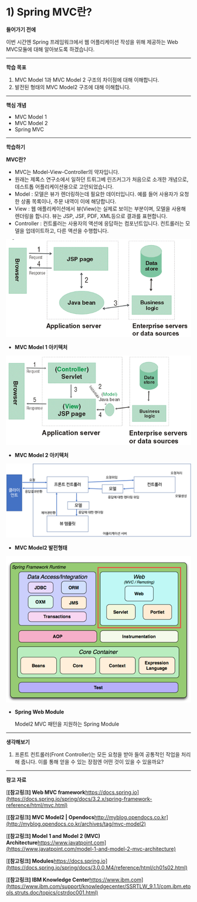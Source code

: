 # 1) Spring MVC란?

**들어가기 전에**

이번 시간엔 Spring 프레임워크에서 웹 어플리케이션 작성을 위해 제공하는 Web MVC모듈에 대해 알아보도록 하겠습니다.

 

 

------

**학습 목표**

1. MVC Model 1과 MVC Model 2 구조의 차이점에 대해 이해합니다.
2. 발전된 형태의 MVC Model2 구조에 대해 이해합니다.

 

 

------

**핵심 개념**

- MVC Model 1
- MVC Model 2
- Spring MVC

 

 

------

**학습하기**

**MVC란?**

- MVC는 Model-View-Controller의 약자입니다.
- 원래는 제록스 연구소에서 일하던 트뤼그베 린즈커그가 처음으로 소개한 개념으로, 데스트톱 어플리케이션용으로 고안되었습니다.
- Model : 모델은 뷰가 렌더링하는데 필요한 데이터입니다. 예를 들어 사용자가 요청한 상품 목록이나, 주문 내역이 이에 해당합니다.
- View : 웹 애플리케이션에서 뷰(View)는 실제로 보이는 부분이며, 모델을 사용해 렌더링을 합니다. 뷰는 JSP, JSF, PDF, XML등으로 결과를 표현합니다.
- Controller : 컨트롤러는 사용자의 액션에 응답하는 컴포넌트입니다. 컨트롤러는 모델을 업데이트하고, 다른 액션을 수행합니다.

![1_1](https://github.com/namdh9011/web-boostcourse/blob/master/theory/3_%EC%9B%B9_%EC%95%B1_%EA%B0%9C%EB%B0%9C_%EC%98%88%EC%95%BD%EC%84%9C%EB%B9%84%EC%8A%A41/9_Spring_MVC_BE/image/1_1.png)

- **MVC Model 1 아키텍처**

![1_2](https://github.com/namdh9011/web-boostcourse/blob/master/theory/3_%EC%9B%B9_%EC%95%B1_%EA%B0%9C%EB%B0%9C_%EC%98%88%EC%95%BD%EC%84%9C%EB%B9%84%EC%8A%A41/9_Spring_MVC_BE/image/1_2.png)

- **MVC Model 2 아키텍처**

![1_3](https://github.com/namdh9011/web-boostcourse/blob/master/theory/3_%EC%9B%B9_%EC%95%B1_%EA%B0%9C%EB%B0%9C_%EC%98%88%EC%95%BD%EC%84%9C%EB%B9%84%EC%8A%A41/9_Spring_MVC_BE/image/1_3.png)

- **MVC Model2 발전형태**

![1_4](https://github.com/namdh9011/web-boostcourse/blob/master/theory/3_%EC%9B%B9_%EC%95%B1_%EA%B0%9C%EB%B0%9C_%EC%98%88%EC%95%BD%EC%84%9C%EB%B9%84%EC%8A%A41/9_Spring_MVC_BE/image/1_4.png)

- **Spring Web Module**

  Model2 MVC 패턴을 지원하는 Spring Module 

 

 

------

**생각해보기**

1. 프론트 컨트롤러(Front Controller)는 모든 요청을 받아 들여 공통적인 작업을 처리해 줍니다. 이를 통해 얻을 수 있는 장점엔 어떤 것이 있을 수 있을까요?

 

 

------

**참고 자료**

[**[참고링크\] Web MVC framework**https://docs.spring.io](https://docs.spring.io/spring/docs/3.2.x/spring-framework-reference/html/mvc.html)

[**[참고링크\] MVC Model2 | Opendocs**http://myblog.opendocs.co.kr](http://myblog.opendocs.co.kr/archives/tag/mvc-model2)

[**[참고링크\] Model 1 and Model 2 (MVC) Architecture**https://www.javatpoint.com](https://www.javatpoint.com/model-1-and-model-2-mvc-architecture)

[**[참고링크\] Modules**https://docs.spring.io](https://docs.spring.io/spring/docs/3.0.0.M4/reference/html/ch01s02.html)

[**[참고링크\] IBM Knowledge Center**https://www.ibm.com](https://www.ibm.com/support/knowledgecenter/SSRTLW_9.1.1/com.ibm.etools.struts.doc/topics/cstrdoc001.html)